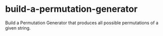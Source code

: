 # build-a-permutation-generator
Build a Permutation Generator that produces all possible permutations of a given string.
